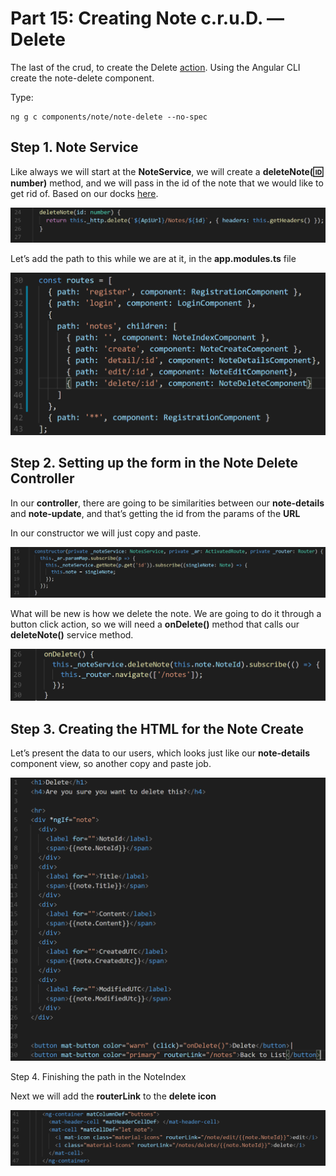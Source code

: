 # Part 15: Creating Note c.r.u.D. — Delete

The last of the crud, to create the Delete [action](https://media.giphy.com/media/26xBIUj4Y6K2LcIz6/source.gif). Using the Angular CLI create the note-delete component.

Type:

```text
ng g c components/note/note-delete --no-spec
```

## Step 1. Note Service

Like always we will start at the **NoteService**, we will create a **deleteNote\(:id: number\)** method, and we will pass in the id of the note that we would like to get rid of. Based on our docks [here](http://kcpelevennoteapie.azurewebsites.net/swagger/ui/index#!/Notes/Notes_Delete).

![Logo Title Text 1](.gitbook/assets/00%20%285%29.PNG)

Let’s add the path to this while we are at it, in the **app.modules.ts** file

![Logo Title Text 1](.gitbook/assets/01%20%2810%29.PNG)

## Step 2. Setting up the form in the Note Delete Controller

In our **controller**, there are going to be similarities between our **note-details** and **note-update**, and that’s getting the id from the params of the **URL**

In our constructor we will just copy and paste.

![Logo Title Text 1](.gitbook/assets/02%20%283%29.PNG)

What will be new is how we delete the note. We are going to do it through a button click action, so we will need a **onDelete\(\)** method that calls our **deleteNote\(\)** service method.

![Logo Title Text 1](.gitbook/assets/03%20%289%29.PNG)

## Step 3. Creating the HTML for the Note Create

Let’s present the data to our users, which looks just like our **note-details** component view, so another copy and paste job.

![Logo Title Text 1](.gitbook/assets/04%20%284%29.PNG)

Step 4. Finishing the path in the NoteIndex

Next we will add the **routerLink** to the **delete icon**

![Logo Title Text 1](.gitbook/assets/05%20%281%29.PNG)

